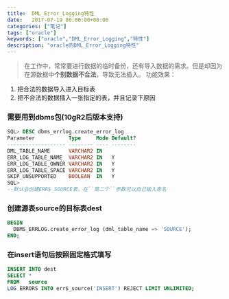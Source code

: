 ```yaml
---
title:  DML_Error_Logging特性
date:   2017-07-19 00:00:00+08:00
categories: ["笔记"]
tags: ["oracle"]
keywords: ["oracle","DML_Error_Logging","特性"]
description: "oracle的DML_Error_Logging特性"
---
```




> 在工作中，常常要进行数据的临时备份，还有导入数据的需求。但是却因为在源数据中**个别数据不合法**，导致无法插入。
功能效果：
1. 把合法的数据导入进入目标表
2. 把不合法的数据插入一张指定的表，并且记录下原因

### 需要用到dbms包(10gR2后版本支持)

```sql
SQL> DESC dbms_errlog.create_error_log
Parameter           Type     Mode Default? 
------------------- -------- ---- -------- 
DML_TABLE_NAME      VARCHAR2 IN            
ERR_LOG_TABLE_NAME  VARCHAR2 IN   Y        
ERR_LOG_TABLE_OWNER VARCHAR2 IN   Y        
ERR_LOG_TABLE_SPACE VARCHAR2 IN   Y        
SKIP_UNSUPPORTED    BOOLEAN  IN   Y        
SQL> 
--默认会创建ERR$_SOURCE表，在``第二个``参数可以自己输入表名 
```

### 创建源表source的目标表dest

```sql
BEGIN
  DBMS_ERRLOG.create_error_log (dml_table_name => 'SOURCE');
END;
```

 
### 在insert语句后按照固定格式填写

```sql
INSERT INTO dest
SELECT *
FROM   source
LOG ERRORS INTO err$_source('INSERT') REJECT LIMIT UNLIMITED;
```







